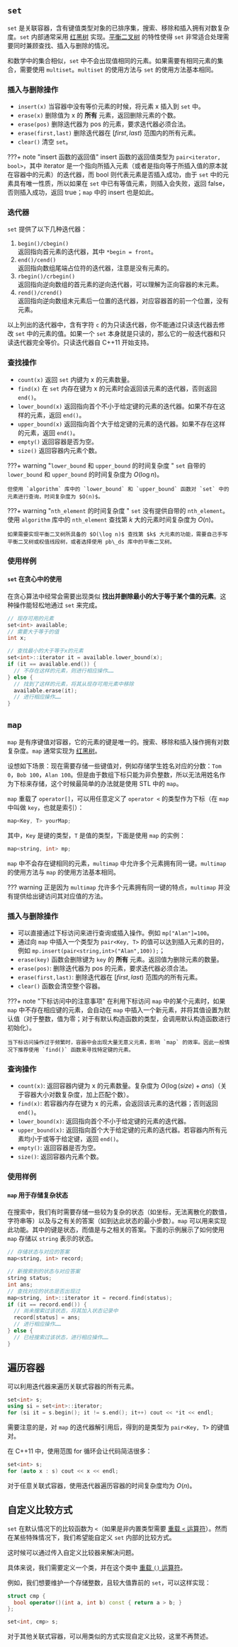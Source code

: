 ## `set`

`set` 是关联容器，含有键值类型对象的已排序集，搜索、移除和插入拥有对数复杂度。`set` 内部通常采用 [红黑树](rbtree.md) 实现。[平衡二叉树](bst.md) 的特性使得 `set` 非常适合处理需要同时兼顾查找、插入与删除的情况。

和数学中的集合相似，`set` 中不会出现值相同的元素。如果需要有相同元素的集合，需要使用 `multiset`。`multiset` 的使用方法与 `set` 的使用方法基本相同。

### 插入与删除操作

-   `insert(x)` 当容器中没有等价元素的时候，将元素 x 插入到 `set` 中。
-   `erase(x)` 删除值为 x 的 **所有** 元素，返回删除元素的个数。
-   `erase(pos)` 删除迭代器为 pos 的元素，要求迭代器必须合法。
-   `erase(first,last)` 删除迭代器在 $[first,last)$ 范围内的所有元素。
-   `clear()` 清空 `set`。

???+ note "insert 函数的返回值"
    insert 函数的返回值类型为 `pair<iterator, bool>`，其中 iterator 是一个指向所插入元素（或者是指向等于所插入值的原本就在容器中的元素）的迭代器，而 bool 则代表元素是否插入成功，由于 `set` 中的元素具有唯一性质，所以如果在 `set` 中已有等值元素，则插入会失败，返回 false，否则插入成功，返回 true；`map` 中的 insert 也是如此。

### 迭代器

`set` 提供了以下几种迭代器：

1.  `begin()/cbegin()`   
    返回指向首元素的迭代器，其中 `*begin = front`。
2.  `end()/cend()`   
    返回指向数组尾端占位符的迭代器，注意是没有元素的。
3.  `rbegin()/crbegin()`   
    返回指向逆向数组的首元素的逆向迭代器，可以理解为正向容器的末元素。
4.  `rend()/crend()`   
    返回指向逆向数组末元素后一位置的迭代器，对应容器首的前一个位置，没有元素。

以上列出的迭代器中，含有字符 `c` 的为只读迭代器，你不能通过只读迭代器去修改 `set` 中的元素的值。如果一个 `set` 本身就是只读的，那么它的一般迭代器和只读迭代器完全等价。只读迭代器自 C++11 开始支持。

### 查找操作

-   `count(x)` 返回 `set` 内键为 x 的元素数量。
-   `find(x)` 在 `set` 内存在键为 x 的元素时会返回该元素的迭代器，否则返回 `end()`。
-   `lower_bound(x)` 返回指向首个不小于给定键的元素的迭代器。如果不存在这样的元素，返回 `end()`。
-   `upper_bound(x)` 返回指向首个大于给定键的元素的迭代器。如果不存在这样的元素，返回 `end()`。
-   `empty()` 返回容器是否为空。
-   `size()` 返回容器内元素个数。

???+ warning "`lower_bound` 和 `upper_bound` 的时间复杂度 "
    `set` 自带的 `lower_bound` 和 `upper_bound` 的时间复杂度为 $O(\log n)$。
    
    但使用 `algorithm` 库中的 `lower_bound` 和 `upper_bound` 函数对 `set` 中的元素进行查询，时间复杂度为 $O(n)$。

???+ warning "`nth_element` 的时间复杂度 "
    `set` 没有提供自带的 `nth_element`。使用 `algorithm` 库中的 `nth_element` 查找第 $k$ 大的元素时间复杂度为 $O(n)$。
    
    如果需要实现平衡二叉树所具备的 $O(\log n)$ 查找第 $k$ 大元素的功能，需要自己手写平衡二叉树或权值线段树，或者选择使用 pb\_ds 库中的平衡二叉树。

### 使用样例

#### `set` 在贪心中的使用

在贪心算法中经常会需要出现类似 **找出并删除最小的大于等于某个值的元素**。这种操作能轻松地通过 `set` 来完成。

```cpp
// 现存可用的元素
set<int> available;
// 需要大于等于的值
int x;

// 查找最小的大于等于x的元素
set<int>::iterator it = available.lower_bound(x);
if (it == available.end()) {
  // 不存在这样的元素，则进行相应操作……
} else {
  // 找到了这样的元素，将其从现存可用元素中移除
  available.erase(it);
  // 进行相应操作……
}
```

## `map`

`map` 是有序键值对容器，它的元素的键是唯一的。搜索、移除和插入操作拥有对数复杂度。`map` 通常实现为 [红黑树](rbtree.md)。

设想如下场景：现在需要存储一些键值对，例如存储学生姓名对应的分数：`Tom 0`，`Bob 100`，`Alan 100`。但是由于数组下标只能为非负整数，所以无法用姓名作为下标来存储，这个时候最简单的办法就是使用 STL 中的 `map`。

`map` 重载了 `operator[]`，可以用任意定义了 `operator <` 的类型作为下标（在 `map` 中叫做 `key`，也就是索引）：

```cpp
map<Key, T> yourMap;
```

其中，`Key` 是键的类型，`T` 是值的类型，下面是使用 `map` 的实例：

```cpp
map<string, int> mp;
```

`map` 中不会存在键相同的元素，`multimap` 中允许多个元素拥有同一键。`multimap` 的使用方法与 `map` 的使用方法基本相同。

??? warning
    正是因为 `multimap` 允许多个元素拥有同一键的特点，`multimap` 并没有提供给出键访问其对应值的方法。

### 插入与删除操作

-   可以直接通过下标访问来进行查询或插入操作。例如 `mp["Alan"]=100`。
-   通过向 `map` 中插入一个类型为 `pair<Key, T>` 的值可以达到插入元素的目的，例如 `mp.insert(pair<string,int>("Alan",100));`；
-   `erase(key)` 函数会删除键为 `key` 的 **所有** 元素。返回值为删除元素的数量。
-   `erase(pos)`: 删除迭代器为 pos 的元素，要求迭代器必须合法。
-   `erase(first,last)`: 删除迭代器在 $[first,last)$ 范围内的所有元素。
-   `clear()` 函数会清空整个容器。

???+ note "下标访问中的注意事项"
    在利用下标访问 `map` 中的某个元素时，如果 `map` 中不存在相应键的元素，会自动在 `map` 中插入一个新元素，并将其值设置为默认值（对于整数，值为零；对于有默认构造函数的类型，会调用默认构造函数进行初始化）。
    
    当下标访问操作过于频繁时，容器中会出现大量无意义元素，影响 `map` 的效率。因此一般情况下推荐使用 `find()` 函数来寻找特定键的元素。

### 查询操作

-   `count(x)`: 返回容器内键为 x 的元素数量。复杂度为 $O(\log(size)+ans)$（关于容器大小对数复杂度，加上匹配个数）。
-   `find(x)`: 若容器内存在键为 x 的元素，会返回该元素的迭代器；否则返回 `end()`。
-   `lower_bound(x)`: 返回指向首个不小于给定键的元素的迭代器。
-   `upper_bound(x)`: 返回指向首个大于给定键的元素的迭代器。若容器内所有元素均小于或等于给定键，返回 `end()`。
-   `empty()`: 返回容器是否为空。
-   `size()`: 返回容器内元素个数。

### 使用样例

#### `map` 用于存储复杂状态

在搜索中，我们有时需要存储一些较为复杂的状态（如坐标，无法离散化的数值，字符串等）以及与之有关的答案（如到达此状态的最小步数）。`map` 可以用来实现此功能。其中的键是状态，而值是与之相关的答案。下面的示例展示了如何使用 `map` 存储以 `string` 表示的状态。

```cpp
// 存储状态与对应的答案
map<string, int> record;

// 新搜索到的状态与对应答案
string status;
int ans;
// 查找对应的状态是否出现过
map<string, int>::iterator it = record.find(status);
if (it == record.end()) {
  // 尚未搜索过该状态，将其加入状态记录中
  record[status] = ans;
  // 进行相应操作……
} else {
  // 已经搜索过该状态，进行相应操作……
}
```

## 遍历容器

可以利用迭代器来遍历关联式容器的所有元素。

```cpp
set<int> s;
using si = set<int>::iterator;
for (si it = s.begin(); it != s.end(); it++) cout << *it << endl;
```

需要注意的是，对 `map` 的迭代器解引用后，得到的是类型为 `pair<Key, T>` 的键值对。

在 C++11 中，使用范围 for 循环会让代码简洁很多：

```cpp
set<int> s;
for (auto x : s) cout << x << endl;
```

对于任意关联式容器，使用迭代器遍历容器的时间复杂度均为 $O(n)$。

## 自定义比较方式

`set` 在默认情况下的比较函数为 `<`（如果是非内置类型需要 [重载 `<` 运算符](op-overload.md#比较运算符)）。然而在某些特殊情况下，我们希望能自定义 `set` 内部的比较方式。

这时候可以通过传入自定义比较器来解决问题。

具体来说，我们需要定义一个类，并在这个类中 [重载 `()` 运算符](op-overload.md#函数调用运算符)。

例如，我们想要维护一个存储整数，且较大值靠前的 `set`，可以这样实现：

```cpp
struct cmp {
  bool operator()(int a, int b) const { return a > b; }
};

set<int, cmp> s;
```

对于其他关联式容器，可以用类似的方式实现自定义比较，这里不再赘述。
